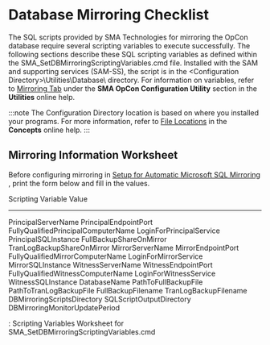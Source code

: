 # Database Mirroring Checklist

The SQL scripts provided by SMA Technologies for mirroring the OpCon database require several scripting variables to
execute successfully. The following sections describe these SQL
scripting variables as defined within the
SMA_SetDBMirroringScriptingVariables.cmd file. Installed with the SAM
and supporting services (SAM-SS), the script is in the \<Configuration
Directory\>\\Utilities\\Database\\ directory. For information on
variables, refer to [Mirroring Tab](../../utilities/Graphical-Utilities/SMA-OpCon-Configuration-Utility.md#Mirrorin)
 under the **SMA OpCon Configuration Utility** section in the
**Utilities** online help.

:::note
The Configuration Directory location is based on where you installed your programs. For more information, refer to [File Locations](../../file-locations.md) in the **Concepts** online help.
:::

## Mirroring Information Worksheet

Before configuring mirroring in [Setup for Automatic Microsoft SQL Mirroring](Setup-for-Automatic-Microsoft-SQL-Mirroring.md)
, print the form below and fill in the values.

  Scripting Variable                    Value
  ------------------------------------- -------
  PrincipalServerName
  PrincipalEndpointPort
  FullyQualifiedPrincipalComputerName
  LoginForPrincipalService
  PrincipalSQLInstance
  FullBackupShareOnMirror
  TranLogBackupShareOnMirror
  MirrorServerName
  MirrorEndpointPort
  FullyQualifiedMirrorComputerName
  LoginForMirrorService
  MirrorSQLInstance
  WitnessServerName
  WitnessEndpointPort
  FullyQualifiedWitnessComputerName
  LoginForWitnessService
  WitnessSQLInstance
  DatabaseName
  PathToFullBackupFile
  PathToTranLogBackupFile
  FullBackupFilename
  TranLogBackupFilename
  DBMirroringScriptsDirectory
  SQLScriptOutputDirectory
  DBMirroringMonitorUpdatePeriod

  : Scripting Variables Worksheet for
  SMA_SetDBMirroringScriptingVariables.cmd
